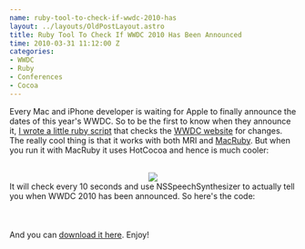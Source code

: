 ```yaml
--- 
name: ruby-tool-to-check-if-wwdc-2010-has
layout: ../layouts/OldPostLayout.astro
title: Ruby Tool To Check If WWDC 2010 Has Been Announced
time: 2010-03-31 11:12:00 Z
categories: 
- WWDC
- Ruby
- Conferences
- Cocoa
---
```

Every Mac and iPhone developer is waiting for Apple to finally announce the dates of this year's WWDC. So to be the first to know when they announce it, <a href="http://gist.github.com/raw/350198/87b2e86b3f9b1b3597dbf1ca1752f835d592a764/wwdc2010.rb">I wrote a little ruby script</a> that checks the <a href="http://developer.apple.com/wwdc">WWDC website</a> for changes.<br />
The really cool thing is that it works with both MRI and <a href="http://www.macruby.org/">MacRuby</a>. But when you run it with MacRuby it uses HotCocoa and hence is much cooler:<br />
<br />
<div class="separator" style="clear: both; text-align: center;"><a href="http://3.bp.blogspot.com/_-dK4R3d1lbc/S7MtUkvHINI/AAAAAAAAA6g/vl9E7yuHFAo/s1600/Screen+shot+2010-03-31+at+13.05.08.png" imageanchor="1" style="margin-left: 1em; margin-right: 1em;"><img border="0" src="http://3.bp.blogspot.com/_-dK4R3d1lbc/S7MtUkvHINI/AAAAAAAAA6g/vl9E7yuHFAo/s320/Screen+shot+2010-03-31+at+13.05.08.png" /></a></div>It will check every 10 seconds and use NSSpeechSynthesizer to actually tell you when WWDC 2010 has been announced. So here's the code:<br />
<br />
<script src="http://gist.github.com/350198.js">
</script><br />
<br />
And you can <a href="http://gist.github.com/raw/350198/87b2e86b3f9b1b3597dbf1ca1752f835d592a764/wwdc2010.rb">download it here</a>. Enjoy!
